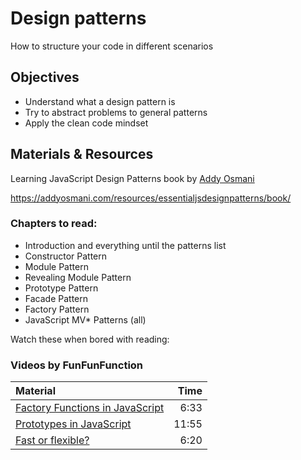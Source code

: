 # Design patterns
How to structure your code in different scenarios

## Objectives
 - Understand what a design pattern is
 - Try to abstract problems to general patterns
 - Apply the clean code mindset

## Materials & Resources

Learning JavaScript Design Patterns
book by [Addy Osmani](https://twitter.com/addyosmani)

https://addyosmani.com/resources/essentialjsdesignpatterns/book/   

### Chapters to read:
- Introduction and everything until the patterns list
- Constructor Pattern
- Module Pattern
- Revealing Module Pattern
- Prototype Pattern
- Facade Pattern
- Factory Pattern
- JavaScript MV* Patterns (all)

Watch these when bored with reading:

### Videos by FunFunFunction

| Material | Time |
|:---------|-----:|
| [Factory Functions in JavaScript](https://www.youtube.com/watch?v=ImwrezYhw4w) | 6:33 |
| [Prototypes in JavaScript](https://www.youtube.com/watch?v=riDVvXZ_Kb4) | 11:55 |
| [Fast or flexible?](https://www.youtube.com/watch?v=R39zdSLd8ic) | 6:20 |
